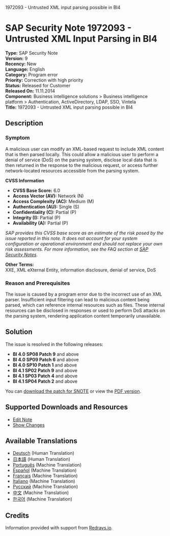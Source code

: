 1972093 - Untrusted XML input parsing possible in BI4

# SAP Security Note 1972093 - Untrusted XML Input Parsing in BI4

**Type:** SAP Security Note  
**Version:** 9  
**Recency:** New  
**Language:** English  
**Category:** Program error  
**Priority:** Correction with high priority  
**Status:** Released for Customer  
**Released On:** 11.11.2014  
**Component:** Business intelligence solutions > Business intelligence platform > Authentication, ActiveDirectory, LDAP, SSO, Vintela  
**Title:** 1972093 - Untrusted XML input parsing possible in BI4

## Description

### Symptom
A malicious user can modify an XML-based request to include XML content that is then parsed locally. This could allow a malicious user to perform a denial of service (DoS) on the parsing system, disclose local data that is then returned in the response to the malicious request, or access further network-located resources accessible from the parsing system.

**CVSS Information**

- **CVSS Base Score:** 6.0
- **Access Vector (AV):** Network (N)
- **Access Complexity (AC):** Medium (M)
- **Authentication (AU):** Single (S)
- **Confidentiality (C):** Partial (P)
- **Integrity (I):** Partial (P)
- **Availability (A):** Partial (P)

*SAP provides this CVSS base score as an estimate of the risk posed by the issue reported in this note. It does not account for your system configuration or operational environment and should not replace your own risk assessments. For more information, see the FAQ section at [SAP Security Notes](https://service.sap.com/securitynotes/).*

**Other Terms:**  
XXE, XML eXternal Entity, information disclosure, denial of service, DoS

### Reason and Prerequisites
The issue is caused by a program error due to the incorrect use of an XML parser. Insufficient input filtering can lead to malicious content being parsed, which can reference internal resources such as files. These internal resources can be disclosed in responses or used to perform DoS attacks on the parsing system, rendering application content temporarily unavailable.

## Solution
The issue is resolved in the following releases:

- **BI 4.0 SP08 Patch 9** and above
- **BI 4.0 SP09 Patch 6** and above
- **BI 4.0 SP10 Patch 1** and above
- **BI 4.1 SP02 Patch 9** and above
- **BI 4.1 SP03 Patch 4** and above
- **BI 4.1 SP04 Patch 2** and above

You can [download the patch for SNOTE](https://notesdownloads.sap.com/note/0040000017801182017) or view the [PDF version](https://userapps.support.sap.com/sap/support/sfm/notes/print/0001972093?language=en-US&token=51C8723E08D8A8D1206364BDB5BDD623).

## Supported Downloads and Resources
- [Edit Note](https://me.sap.com/sap/support/notes/edit/0001972093)
- [Show Changes](https://me.sap.com/notes/0001972093/CompareVersions)

## Available Translations
- [Deutsch](https://me.sap.com/notes/0001972093/D) (Human Translation)
- [日本語](https://me.sap.com/notes/0001972093/J) (Human Translation)
- [Português](https://me.sap.com/notes/0001972093/P) (Machine Translation)
- [Español](https://me.sap.com/notes/0001972093/S) (Machine Translation)
- [Français](https://me.sap.com/notes/0001972093/F) (Machine Translation)
- [Italiano](https://me.sap.com/notes/0001972093/I) (Machine Translation)
- [Русский](https://me.sap.com/notes/0001972093/R) (Machine Translation)
- [中文](https://me.sap.com/notes/0001972093/1) (Machine Translation)
- [한국어](https://me.sap.com/notes/0001972093/3) (Machine Translation)

## Credits
Information provided with support from [Redrays.io](https://redrays.io).